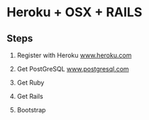 Heroku + OSX + RAILS
====================

Steps
-----
1.  Register with Heroku
        www.heroku.com


2.  Get PostGreSQL
        www.postgresql.com

3.  Get Ruby

4.  Get Rails
 
5.  Bootstrap

